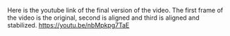 Here is the youtube link of the final version of the video.
The first frame of the video is the original, second is aligned and third is aligned and stabilized.
https://youtu.be/nbMpkpg7TaE 
